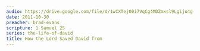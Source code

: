 ```yaml
---
audio: https://drive.google.com/file/d/1wCXTej00i7VqCg4MDZmxsl9Lgiju4g-v/view
date: 2011-10-30
preacher: brad-evans
scripture: 1 Samuel 25
series: the-life-of-david
title: How the Lord Saved David from
---
```

